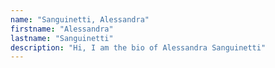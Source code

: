```yaml
---
name: "Sanguinetti, Alessandra"
firstname: "Alessandra"
lastname: "Sanguinetti"
description: "Hi, I am the bio of Alessandra Sanguinetti"
---
```

